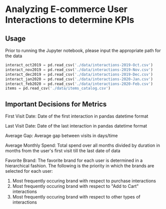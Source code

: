 # Analyzing E-commerce User Interactions to determine KPIs

## Usage
Prior to running the Jupyter notebook, please input the appropriate path for the data 

```python
interact_oct2019 = pd.read_csv('./data/interactions-2019-Oct.csv')
interact_nov2019 = pd.read_csv('./data/interactions-2019-Nov.csv')
interact_dec2019 = pd.read_csv('./data/interactions-2019-Dec.csv')
interact_jan2020 = pd.read_csv('./data/interactions-2020-Jan.csv')
interact_feb2020 = pd.read_csv('./data/interactions-2020-Feb.csv')
items = pd.read_csv('./data/items_catalog.csv')
```

## Important Decisions for Metrics

First Visit Date: Date of the first interaction in pandas datetime format

Last Visit Date: Date of the last interaction in pandas datetime format

Average Gap: Average gap between visits in days/time

Average Monthly Spend: Total spend over all months divided by duration in months from the user's first visit till the last date of data

Favorite Brand: 
The favorite brand for each user is determined in a hierarchical fashion. The following is the priority in which the brands are selected for each user:
1) Most frequently occuring brand with respect to purchase interactions
2) Most frequently occuring brand with respect to "Add to Cart" interactions
3) Most frequently occuring brand with respect to other types of interactions